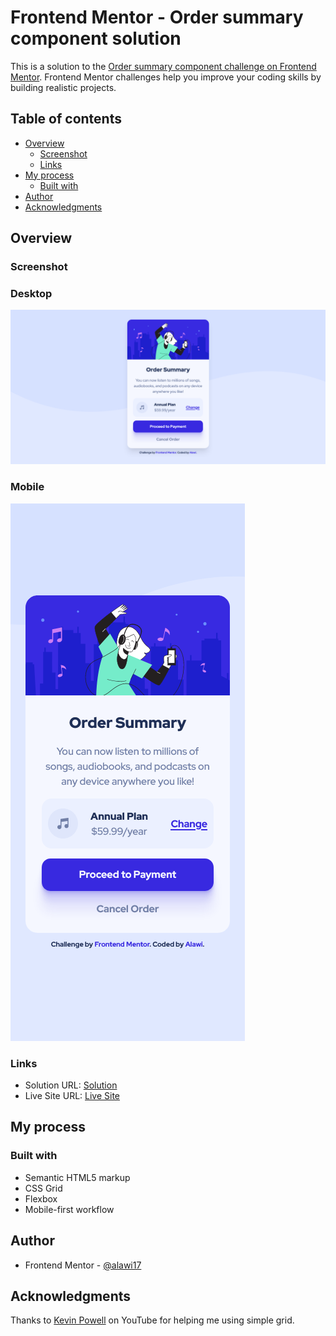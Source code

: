 # Frontend Mentor - Order summary component solution

This is a solution to the [Order summary component challenge on Frontend Mentor](https://www.frontendmentor.io/challenges/order-summary-component-QlPmajDUj). Frontend Mentor challenges help you improve your coding skills by building realistic projects.

## Table of contents

- [Overview](#overview)
  - [Screenshot](#screenshot)
  - [Links](#links)
- [My process](#my-process)
  - [Built with](#built-with)
- [Author](#author)
- [Acknowledgments](#acknowledgments)

## Overview

### Screenshot

### Desktop

![](./images/screenshot-desktop.png)

### Mobile

![](./images/screenshot-mobile.png)

### Links

- Solution URL: [Solution](https://www.frontendmentor.io/solutions/order-summary-card-mobilefirst-css-grid-flexbox-DYm4VxXya4)
- Live Site URL: [Live Site](https://alw-order-summary-card.netlify.app/)

## My process

### Built with

- Semantic HTML5 markup
- CSS Grid
- Flexbox
- Mobile-first workflow

## Author

- Frontend Mentor - [@alawi17](https://www.frontendmentor.io/profile/alawi17)

## Acknowledgments

Thanks to [Kevin Powell](https://www.youtube.com/@KevinPowell) on YouTube for helping me using simple grid.
